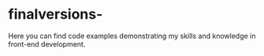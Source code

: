 # finalversions-

Here you can find code examples demonstrating my skills and knowledge in front-end development.
